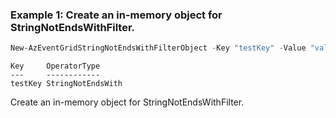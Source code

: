 ### Example 1: Create an in-memory object for StringNotEndsWithFilter.
```powershell
New-AzEventGridStringNotEndsWithFilterObject -Key "testKey" -Value "value1","value2"
```

```output
Key     OperatorType
---     ------------
testKey StringNotEndsWith
```

Create an in-memory object for StringNotEndsWithFilter.
